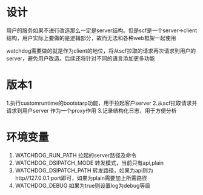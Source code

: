 # 设计

用户的服务如果不进行改造那么一定是server结构。但是scf是一个server->client结构，用户实际上要做的是逻辑部分，故而无法和各种web框架一起使用

watchdog需要做的就是作为client的地位，将从scf拉取的请求再次请求到用户的server，避免用户改造。后续还将针对不同的语言添加更多功能

# 版本1

1.执行customruntime的bootstarp功能，用于拉起客户server
2.从scf拉取请求并请求到用户server 作为一个proxy作用
3.记录结构化日志，用于方便分析

# 环境变量
1. WATCHDOG_RUN_PATH 拉起的server路径及命令
2. WATCHDOG_DSIPATCH_MODE 转发模式，当前只有api,plain
3. WATCHDOG_DSIPATCH_PATH 转发路径，如果为api则为http//127.0.0.1:port即可，如果为plain需要加上所需路径
4. WATCHDOG_DEBUG 如果为true则设置log为debug等级